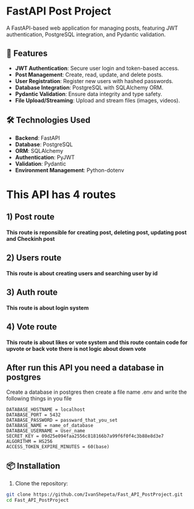 # FastAPI Post Project

A FastAPI-based web application for managing posts, featuring JWT authentication, PostgreSQL integration, and Pydantic validation.

## 🚀 Features

- **JWT Authentication**: Secure user login and token-based access.
- **Post Management**: Create, read, update, and delete posts.
- **User Registration**: Register new users with hashed passwords.
- **Database Integration**: PostgreSQL with SQLAlchemy ORM.
- **Pydantic Validation**: Ensure data integrity and type safety.
- **File Upload/Streaming**: Upload and stream files (images, videos).

## 🛠️ Technologies Used

- **Backend**: FastAPI
- **Database**: PostgreSQL
- **ORM**: SQLAlchemy
- **Authentication**: PyJWT
- **Validation**: Pydantic
- **Environment Management**: Python-dotenv


# This API  has 4 routes  

## 1) Post route

#### This route is reponsible for creating post, deleting post, updating post and Checkinh post

## 2) Users route

#### This route is about creating users and searching user by id

## 3) Auth route

#### This route is about login system

## 4) Vote route

 #### This route is about likes or vote system and this route contain code for upvote or back vote there is not logic about down vote

## After run this API you need a database in postgres 
Create a database in postgres then create a file name .env and write the following things in you file 

````
DATABASE_HOSTNAME = localhost
DATABASE_PORT = 5432
DATABASE_PASSWORD = passward_that_you_set
DATABASE_NAME = name_of_database
DATABASE_USERNAME = User_name
SECRET_KEY = 09d25e094faa2556c818166b7a99f6f0f4c3b88e8d3e7 
ALGORITHM = HS256
ACCESS_TOKEN_EXPIRE_MINUTES = 60(base)

````

## 📦 Installation

1. Clone the repository:

```bash
git clone https://github.com/IvanShepeta/Fast_API_PostProject.git
cd Fast_API_PostProject
